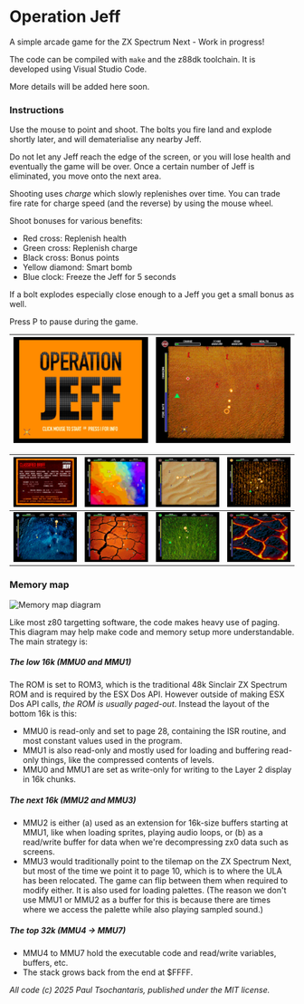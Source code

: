 # Operation Jeff

A simple arcade game for the ZX Spectrum Next - Work in progress!

The code can be compiled with `make` and the z88dk toolchain. It is developed using Visual Studio Code.

More details will be added here soon.

### Instructions

Use the mouse to point and shoot. The bolts you fire land and explode shortly later, and will dematerialise any nearby Jeff.

Do not let any Jeff reach the edge of the screen, or you will lose health and eventually the game will be over. Once a certain number of Jeff is eliminated, you move onto the next area.

Shooting uses _charge_ which slowly replenishes over time. You can trade fire rate for charge speed (and the reverse) by using the mouse wheel.

Shoot bonuses for various benefits:
- Red cross: Replenish health
- Green cross: Replenish charge
- Black cross: Bonus points
- Yellow diamond: Smart bomb
- Blue clock: Freeze the Jeff for 5 seconds

If a bolt explodes especially close enough to a Jeff you get a small bonus as well.

Press P to pause during the game.

|![Screenshot 1](screenshots/OperationJeffScreenshot1.jpg)|![Screenshot 2](screenshots/OperationJeffScreenshot2.jpg)|
|--|--|

|![Screenshot 3](screenshots/OperationJeffScreenshot3.jpg)|![Screenshot 4](screenshots/OperationJeffScreenshot4.jpg)|![Screenshot 5](screenshots/OperationJeffScreenshot5.jpg)|![Screenshot 6](screenshots/OperationJeffScreenshot6.jpg)|
|--|--|--|--|
|![Screenshot 7](screenshots/OperationJeffScreenshot7.jpg)|![Screenshot 8](screenshots/OperationJeffScreenshot8.jpg)|![Screenshot 9](screenshots/OperationJeffScreenshot9.jpg)|![Screenshot 10](screenshots/OperationJeffScreenshot10.jpg)|

### Memory map

![Memory map diagram](screenshots/memory_map.jpg)

Like most z80 targetting software, the code makes heavy use of paging. This diagram may help make code and memory setup more understandable. The main strategy is:

##### The low 16k (MMU0 and MMU1)

The ROM is set to ROM3, which is the traditional 48k Sinclair ZX Spectrum ROM and is required by the ESX Dos API. However outside of making ESX Dos API calls, _the ROM is usually paged-out_. Instead the layout of the bottom 16k is this:

- MMU0 is read-only and set to page 28, containing the ISR routine, and most constant values used in the program.
- MMU1 is also read-only and mostly used for loading and buffering read-only things, like the compressed contents of levels.
- MMU0 and MMU1 are set as write-only for writing to the Layer 2 display in 16k chunks.

##### The next 16k (MMU2 and MMU3)

- MMU2 is either (a) used as an extension for 16k-size buffers starting at MMU1, like when loading sprites, playing audio loops, or (b) as a read/write buffer for data when we're decompressing zx0 data such as screens.
- MMU3 would traditionally point to the tilemap on the ZX Spectrum Next, but most of the time we point it to page 10, which is to where the ULA has been relocated. The game can flip between them when required to modify either. It is also used for loading palettes. (The reason we don't use MMU1 or MMU2 as a buffer for this is because there are times where we access the palette while also playing sampled sound.)

##### The top 32k (MMU4 -> MMU7)

- MMU4 to MMU7 hold the executable code and read/write variables, buffers, etc.
- The stack grows back from the end at $FFFF.

*All code (c) 2025 Paul Tsochantaris, published under the MIT license.*
